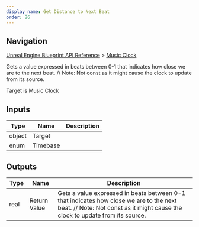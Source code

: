 ```yaml
---
display_name: Get Distance to Next Beat
order: 26
---
```

## Navigation

[Unreal Engine Blueprint API Reference](https://dev.epicgames.com/documentation/en-us/unreal-engine/BlueprintAPI) > [Music Clock](https://dev.epicgames.com/documentation/en-us/unreal-engine/BlueprintAPI/MusicClock)

Gets a value expressed in beats between 0-1 that indicates how close we are to the next beat. // Note: Not const as it might cause the clock to update from its source.

Target is Music Clock

## Inputs

| Type | Name | Description |
| --- | --- | --- |
| object | Target |  |
| enum | Timebase |  |

## Outputs

| Type | Name | Description |
| --- | --- | --- |
| real | Return Value | Gets a value expressed in beats between 0-1 that indicates how close we are to the next beat. // Note: Not const as it might cause the clock to update from its source. |
